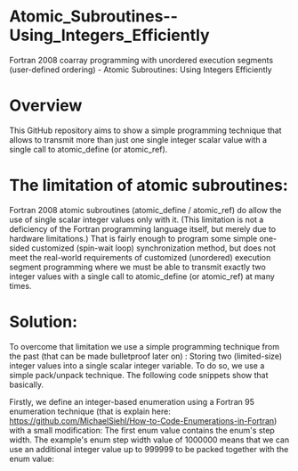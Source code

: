 # Atomic_Subroutines--Using_Integers_Efficiently
Fortran 2008 coarray programming with unordered execution segments (user-defined ordering) - Atomic Subroutines: Using Integers Efficiently

# Overview
This GitHub repository aims to show a simple programming technique that allows to transmit more than just one single integer scalar value with a single call to atomic_define (or atomic_ref).

# The limitation of atomic subroutines:
Fortran 2008 atomic subroutines (atomic_define / atomic_ref) do allow the use of single scalar integer values only with it. (This limitation is not a deficiency of the Fortran programming language itself, but merely due to hardware limitations.) That is fairly enough to program some simple one-sided customized (spin-wait loop) synchronization method, but does not meet the real-world requirements of customized (unordered) execution segment programming where we must be able to transmit exactly two integer values with a single call to atomic_define (or atomic_ref) at many times.

# Solution:
To overcome that limitation we use a simple programming technique from the past (that can be made bulletproof later on) : Storing two (limited-size) integer values into a single scalar integer variable. To do so, we use a simple pack/unpack technique.
The following code snippets show that basically.

Firstly, we define an integer-based enumeration using a Fortran 95 enumeration technique (that is explain here: https://github.com/MichaelSiehl/How-to-Code-Enumerations-in-Fortran) with a small modification: The first enum value contains the enum's step width. The example's enum step width value of 1000000 means that we can use an additional integer value up to 999999 to be packed together with the enum value:


